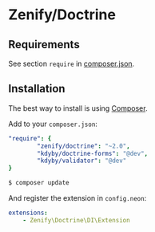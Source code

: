 # Zenify/Doctrine


## Requirements

See section `require` in [composer.json](composer.json).


## Installation

The best way to install is using [Composer](http://getcomposer.org/).

Add to your `composer.json`:

```yaml
"require": {
        "zenify/doctrine": "~2.0",
        "kdyby/doctrine-forms": "@dev",
        "kdyby/validator": "@dev"
}
```

```sh
$ composer update
```

And register the extension in `config.neon`:

```yaml
extensions:
	- Zenify\Doctrine\DI\Extension
```
